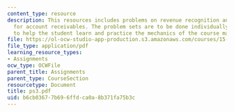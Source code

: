 ```yaml
---
content_type: resource
description: This resources includes problems on revenue recognition and accounting
  for account receivables. The problem sets are to be done individually and are intended
  to help the student learn and practice the mechanics of the course material.
file: https://ol-ocw-studio-app-production.s3.amazonaws.com/courses/15-501-introduction-to-financial-and-managerial-accounting-spring-2004/b6cb03677b696ffdca0a8b371fa75b3c_ps3.pdf
file_type: application/pdf
learning_resource_types:
- Assignments
ocw_type: OCWFile
parent_title: Assignments
parent_type: CourseSection
resourcetype: Document
title: ps3.pdf
uid: b6cb0367-7b69-6ffd-ca0a-8b371fa75b3c
---
```

